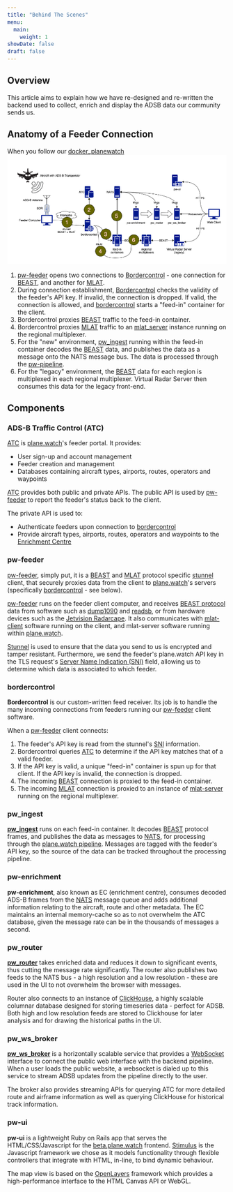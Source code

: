 ```yaml
---
title: "Behind The Scenes"
menu:
  main:
    weight: 1
showDate: false
draft: false
---
```


## Overview ##

This article aims to explain how we have re-designed and re-written the backend used to collect, enrich and display the ADSB data our community sends us. 

## Anatomy of a Feeder Connection ##
When you follow our [docker_planewatch] 
![plane.watch feeder connection anatomy](Connection%20Anatomy.drawio.png)

1. [pw-feeder][pw-feeder] opens two connections to [Bordercontrol](#bordercontrol) - one connection for [BEAST][beast protocol], and another for [MLAT][mlat-client].
2. During connection establishment, [Bordercontrol](#bordercontrol) checks the validity of the feeder's API key. If invalid, the connection is dropped. If valid, the connection is allowed, and [bordercontrol](#bordercontrol) starts a "feed-in" container for the client.
3. Bordercontrol proxies [BEAST][beast protocol] traffic to the feed-in container.
4. Bordercontrol proxies [MLAT][mlat-client] traffic to an [mlat_server][mlat-server] instance running on the regional multiplexer.
5. For the "new" environment, [pw_ingest](#pw_ingest) running within the feed-in container decodes the [BEAST][beast protocol] data, and publishes the data as a message onto the NATS message bus. The data is processed through the [pw-pipeline][pw-pipeline].
6. For the "legacy" environment, the [BEAST][beast protocol] data for each region is multiplexed in each regional multiplexer. Virtual Radar Server then consumes this data for the legacy front-end.

## Components ##

### ADS-B Traffic Control (ATC) ###

[ATC][atc] is [plane.watch][plane.watch]'s feeder portal. It provides:

* User sign-up and account management
* Feeder creation and management
* Databases containing aircraft types, airports, routes, operators and waypoints

[ATC][atc] provides both public and private APIs. The public API is used by [pw-feeder](#pw-feeder) to report the feeder's status back to the client.

The private API is used to:

* Authenticate feeders upon connection to [bordercontrol](#bordercontrol)
* Provide aircraft types, airports, routes, operators and waypoints to the [Enrichment Centre](#pw-enrichment)

### pw-feeder ###

[pw-feeder][pw-feeder], simply put, it is a [BEAST][beast protocol] and [MLAT][mlat] protocol specific [stunnel][stunnel] client, that securely proxies data from the client to [plane.watch][plane.watch]'s servers (specifically [bordercontrol](#bordercontrol) - see below).

[pw-feeder][pw-feeder] runs on the feeder client computer, and receives [BEAST protocol][beast protocol] data from software such as [dump1090][dump1090] and [readsb][readsb], or from hardware devices such as the [Jetvision Radarcape][radarcape]. It also communicates with [mlat-client][mlat-client] software running on the client, and mlat-server software running within [plane.watch][plane.watch].

[Stunnel][stunnel] is used to ensure that the data you send to us is encrypted and tamper resistant. Furthermore, we send the feeder's plane.watch API key in the TLS request's [Server Name Indication (SNI)][sni] field, allowing us to determine which data is associated to which feeder.

### bordercontrol ###

**Bordercontrol** is our custom-written feed receiver. Its job is to handle the many incoming connections from feeders running our [pw-feeder][pw-feeder] client software.

When a [pw-feeder][pw-feeder] client connects:

1. The feeder's API key is read from the stunnel's [SNI][sni] information.
2. Bordercontrol queries [ATC](#ads-b-traffic-control-atc) to determine if the API key matches that of a valid feeder.
3. If the API key is valid, a unique "feed-in" container is spun up for that client. If the API key is invalid, the connection is dropped.
4. The incoming [BEAST][beast protocol] connection is proxied to the feed-in container.
5. The incoming [MLAT][mlat] connection is proxied to an instance of [mlat-server][mlat-server] running on the regional multiplexer.

### pw_ingest ###

[**pw_ingest**][pw-pipeline] runs on each feed-in container. It decodes [BEAST][beast protocol] protocol frames, and publishes the data as messages to [NATS][nats], for processing through the [plane.watch pipeline][pw-pipeline]. Messages are tagged with the feeder's API key, so the source of the data can be tracked throughout the processing pipeline.

### pw-enrichment ###

**pw-enrichment**, also known as EC (enrichment centre), consumes decoded ADS-B frames from the [NATS][nats] message queue and adds additional information relating to the aircraft, route and other metadata. The EC maintains an internal memory-cache so as to not overwhelm the ATC database, given the message rate can be in the thousands of messages a second.

### pw_router ###

[**pw_router**][pw-pipeline] takes enriched data and reduces it down to significant events, thus cutting the message rate significantly. The router also publishes two feeds to the NATS bus - a high resolution and a low resolution - these are used in the UI to not overwhelm the browser with messages.

Router also connects to an instance of [ClickHouse], a highly scalable columnar database designed for storing timeseries data - perfect for ADSB. Both high and low resolution feeds are stored to Clickhouse for later analysis and for drawing the historical paths in the UI.

### pw_ws_broker ###

[**pw_ws_broker**][pw-pipeline] is a horizontally scalable service that provides a [WebSocket][websocket] interface to connect the public web interface with the backend pipeline. When a user loads the public website, a websocket is dialed up to this service to stream ADSB updates from the pipeline directly to the user.

The broker also provides streaming APIs for querying ATC for more detailed route and airframe information as well as querying ClickHouse for historical track information.


### pw-ui ###

**pw-ui** is a lightweight Ruby on Rails app that serves the HTML/CSS/Javascript for the [beta.plane.watch][beta] frontend. [Stimulus] is the Javascript framework we chose as it models functionality through flexible controllers that integrate with HTML, in-line, to bind dynamic behaviour. 

The map view is based on the [OpenLayers] framework which provides a high-performance interface to the HTML Canvas API or WebGL. 

<!-- links -->
[docker_planewatch]: https://github.com/plane-watch/docker-plane-watch "Docker Plane Watch"
[beast protocol]: https://github.com/firestuff/adsb-tools/blob/master/protocols/beast.md
[dump1090]: https://github.com/flightaware/dump1090 "dump1090"
[mlat]: https://www.icao.int/APAC/Documents/edocs/mlat_concept.pdf "Multilateration (MLAT)"
[plane.watch]: https://plane.watch "plane.watch website"
[pw-feeder]: https://github.com/plane-watch/pw-feeder "pw-feeder client software"
[radarcape]: https://jetvision.de/radarcape-ads-b-receiver/ "Jetvision Radarcape"
[readsb]: https://github.com/Mictronics/readsb-protobuf "readsb-protobuf"
[sni]: https://en.wikipedia.org/wiki/Server_Name_Indication "Server Name Indication"
[stunnel]: https://en.wikipedia.org/wiki/Stunnel "stunnel Wikipedia page"
[mlat-client]: https://github.com/mutability/mlat-client "mlat-client"
[mlat-server]: https://github.com/mutability/mlat-server "mlat-server"
[atc]: https://atc.plane.watch "ADS-B Traffic Control (ATC)"
[pw-pipeline]: https://github.com/plane-watch/pw-pipeline "Plane.Watch Pipeline"
[nats]: https://nats.io "NATS.io"
[beta]: https://beta.plane.watch "beta.plane.watch"
[clickhouse]: https://github.com/ClickHouse/ClickHouse?utm_source=clickhouse&utm_medium=website&utm_campaign=website-nav "ClickHouse"
[websocket]: https://en.wikipedia.org/wiki/WebSocket "WebSocket"
[stimulus]: https://en.wikipedia.org/wiki/WebSocket "Stimulus"
[openlayers]: https://openlayers.org "OpenLayers"